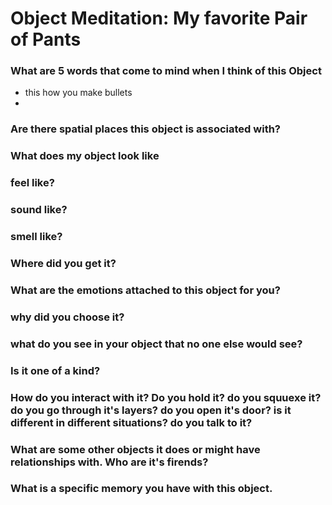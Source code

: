 # Object Meditation: My favorite Pair of Pants

### What are 5 words that come to mind when I think of this Object
- this how you make bullets
-

### Are there spatial places this object is associated with?

### What does my object look like

### feel like?

### sound like?

### smell like?

### Where did you get it?

### What are the emotions attached to this object for you?

### why did you choose it?

### what do you see in your object that no one else would see?

### Is it one of a kind?

### How do you interact with it? Do you hold it? do you squuexe it? do you go through it's layers? do you open it's door? is it different in different situations? do you talk to it?

### What are some other objects it does or might have relationships with. Who are it's firends?

### What is a specific memory you have with this object.
